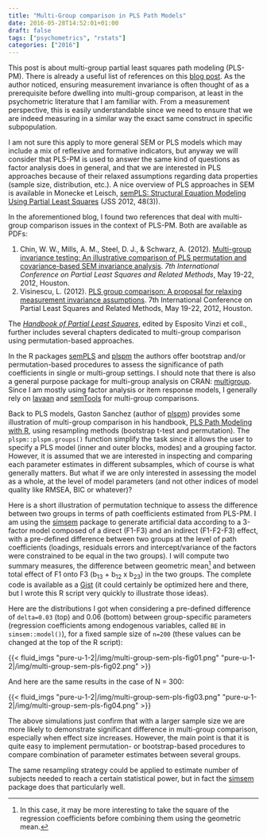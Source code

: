 ```yaml
---
title: "Multi-Group comparison in PLS Path Models"
date: 2016-05-28T14:52:01+01:00
draft: false
tags: ["psychometrics", "rstats"]
categories: ["2016"]
---
```


This post is about multi-group partial least squares path modeling (PLS-PM). There is already a useful list of references on this [blog post][blog]. As the author noticed, ensuring measurement invariance is often thought of as a prerequisite before dwelling into multi-group comparison, at least in the psychometric literature that I am familiar with. From a measurement perspective, this is easily understandable since we need to ensure that we are indeed measuring in a similar way the exact same construct in specific subpopulation. 

I am not sure this apply to more general SEM or PLS models which may include a mix of reflexive and formative indicators, but anyway we will consider that PLS-PM is used to answer the same kind of questions as factor analysis does in general, and that we are interested in PLS approaches because of their relaxed assumptions regarding data properties (sample size, distribution, etc.). A nice overview of PLS approaches in SEM is available in Monecke et Leisch, [semPLS: Structural Equation Modeling Using Partial Least Squares][paper] (JSS 2012, 48(3)). 

In the aforementioned blog, I found two references that deal with multi-group comparison issues in the context of PLS-PM. Both are available as PDFs:

1. Chin, W. W., Mills, A. M., Steel, D. J., & Schwarz, A. (2012). [Multi-group invariance testing: An illustrative comparison of PLS permutation and covariance-based SEM invariance analysis][chin12]. *7th International Conference on Partial Least Squares and Related Methods*, May 19-22, 2012, Houston.
2. Visinescu, L. (2012). [PLS group comparison: A proposal for relaxing measurement invariance assumptions][visinescu12]. 7th International Conference on Partial Least Squares and Related Methods, May 19-22, 2012, Houston.

The [*Handbook of Partial Least Squares*][pls-handbook], edited by Esposito Vinzi et coll., further includes several chapters dedicated to multi-group comparison using permutation-based approaches. 

In the R packages [semPLS][semPLS] and [plspm][plspm] the authors offer bootstrap and/or permutation-based procedures to assess the significance of path coefficients in single or multi-group settings. I should note that there is also a general purpose package for multi-group analysis on CRAN: [multigroup][multigroup]. Since I am mostly using factor analysis or item response models, I generally rely on [lavaan][lavaan] and [semTools][semTools] for multi-group comparisons. 

Back to PLS models, Gaston Sanchez (author of [plspm][plspm]) provides some illustration of multi-group comparison in his handbook, [PLS Path Modeling with R][plspm-handbook], using resampling methods (bootstrap t-test and permutation). The `plspm::plspm.groups()` function simplify the task since it allows the user to specify a PLS model (inner and outer blocks, modes) and a grouping factor. However, it is assumed that we are interested in inspecting and comparing each parameter estimates in different subsamples, which of course is what generally matters. But what if we are only interested in assessing the model as a whole, at the level of model parameters (and not other indices of model quality like RMSEA, BIC or whatever)?

Here is a short illustration of permutation technique to assess the difference between two groups in terms of path coefficients estimated from PLS-PM. I am using the [simsem][simsem] package to generate artificial data according to a 3-factor model composed of a direct (F1-F3) and an indirect (F1-F2-F3) effect, with a pre-defined difference between two groups at the level of path coefficients (loadings, residuals errors and intercept/variance of the factors were constrained to be equal in the two groups). I will compute two summary measures, the difference between geometric mean[^1] and between total effect of F1 onto F3 (b<sub>13</sub> + b<sub>12</sub> x b<sub>23</sub>) in the two groups. The complete code is available as a [Gist][gist] (it could certainly be optimized here and there, but I wrote this R script very quickly to illustrate those ideas).

Here are the distributions I got when considering a pre-defined difference of `delta=0.03` (top) and 0.06 (bottom) between group-specific parameters (regression coefficients among endogenous variables, called `BE` in `simsem::model()`), for a fixed sample size of `n=200` (these values can be changed at the top of the R script):

{{< fluid_imgs
  "pure-u-1-2|/img/multi-group-sem-pls-fig01.png"
  "pure-u-1-2|/img/multi-group-sem-pls-fig02.png" >}}

And here are the same results in the case of N = 300:

{{< fluid_imgs
  "pure-u-1-2|/img/multi-group-sem-pls-fig03.png"
  "pure-u-1-2|/img/multi-group-sem-pls-fig04.png" >}}

The above simulations just confirm that with a larger sample size we are more likely to demonstrate significant difference in multi-group comparison, especially when effect size increases. However, the main point is that it is quite easy to implement permutation- or bootstrap-based procedures to compare combination of parameter estimates between several groups.

The same resampling strategy could be applied to estimate number of subjects needed to reach a certain statistical power, but in fact the [simsem][simsem] package does that particularly well.


[^1]: In this case, it may be more interesting to take the square of the regression coefficients before combining them using the geometric mean.



[blog]: https://ckummer.wordpress.com/2014/04/06/research-note-multi-group-comparison-in-partial-least-squares-pls-path-modelling/
[paper]: https://www.jstatsoft.org/article/view/v048i03
[chin12]: http://www.plsconference.com/Slides/PLS2012%20(Chin,%20Mills,%20Steel,%20Schwarz).pdf
[visinescu12]: http://www.plsconference.com/Slides/PLS%20Group%20Comparison.pdf
[pls-handbook]: http://www.springer.com/us/book/9783540328254
[semPLS]: https://cran.r-project.org/web/packages/semPLS/index.html
[plspm]: https://cran.r-project.org/web/packages/plspm/index.html
[multigroup]: https://cran.r-project.org/web/packages/multigroup/index.html
[lavaan]: http://lavaan.ugent.be
[semTools]: https://cran.r-project.org/web/packages/semTools/index.html
[plspm-handbook]: http://gastonsanchez.com/PLS_Path_Modeling_with_R.pdf
[simsem]: https://cran.r-project.org/web/packages/simsem/index.html
[gist]: https://gist.github.com/chlalanne/58bc59ba459d622d3a530f700bfc697d
